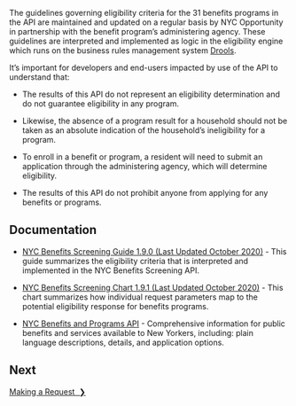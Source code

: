 The guidelines governing eligibility criteria for the 31 benefits programs in the API are maintained and updated on a regular basis by NYC Opportunity in partnership with the benefit program’s administering agency. These guidelines are interpreted and implemented as logic in the eligibility engine which runs on the business rules management system <a href="http://drools.org/" target="_blank">Drools</a>.

It’s important for developers and end-users impacted by use of the API to understand that:

* The results of this API do not represent an eligibility determination and do not guarantee eligibility in any program.

* Likewise, the absence of a program result for a household should not be taken as an absolute indication of the household’s ineligibility for a program.

* To enroll in a benefit or program, a resident will need to submit an application through the administering agency, which will determine eligibility.

* The results of this API do not prohibit anyone from applying for any benefits or programs.

## Documentation

* <a href="https://cdn.jsdelivr.net/gh/CityOfNewYork/screeningapi-docs@content/NYC_Benefits_Screening_Guide_1.9.0.pdf" target="_blank">NYC Benefits Screening Guide 1.9.0 (Last Updated October 2020)</a> - This guide summarizes the eligibility criteria that is interpreted and implemented in the NYC Benefits Screening API.

* <a href='https://cdn.jsdelivr.net/gh/CityOfNewYork/screeningapi-docs@content/NYC_Benefits_Screening_Chart_1.9.1.pdf' data-js='track' data-track-key='Benefits Screening Chart' data-track-data='[{"event":"benefits-screening-chart"}]' target='_blank' rel="nofollow noopener">NYC Benefits Screening Chart 1.9.1 (Last Updated October 2020)</a> - This chart summarizes how individual request parameters map to the potential eligibility response for benefits programs.

* <a href='https://data.cityofnewyork.us/Social-Services/Benefits-and-Programs-API/kvhd-5fmu' target='_blank' rel="nofollow noopener">NYC Benefits and Programs API</a> - Comprehensive information for public benefits and services available to New Yorkers, including: plain language descriptions, details, and application options.

## Next

<a href="making-a-request" title="Making a Request" class="btn color-secondary-button">Making a Request&nbsp;&nbsp;❯</a>
